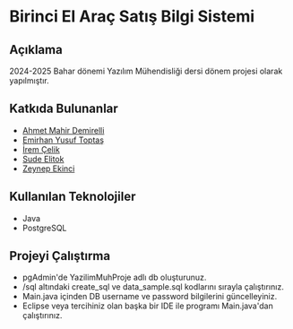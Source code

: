 # Birinci El Araç Satış Bilgi Sistemi

## Açıklama
2024-2025 Bahar dönemi Yazılım Mühendisliği dersi dönem projesi olarak yapılmıştır.

## Katkıda Bulunanlar
- [Ahmet Mahir Demirelli](https://github.com/Ahmet-MahirDEMIRELLI)
- [Emirhan Yusuf Toptaş](https://github.com/EYToptas)
- [İrem Çelik](https://github.com/irmcelk)
- [Sude Elitok](https://github.com/sudelitok)
- [Zeynep Ekinci](https://github.com/zzeynepekinci)

## Kullanılan Teknolojiler
- Java
- PostgreSQL

## Projeyi Çalıştırma
- pgAdmin'de YazilimMuhProje adlı db oluşturunuz.
- /sql altındaki create_sql ve data_sample.sql kodlarını sırayla çalıştırınız.
- Main.java içinden DB username ve password bilgilerini güncelleyiniz.
- Eclipse veya tercihiniz olan başka bir IDE ile programı Main.java'dan çalıştırınız.
